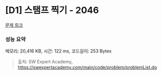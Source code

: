 # [D1] 스탬프 찍기 - 2046 

[문제 링크](https://swexpertacademy.com/main/code/problem/problemDetail.do?contestProbId=AV5QKdT6AyYDFAUq) 

### 성능 요약

메모리: 20,416 KB, 시간: 122 ms, 코드길이: 253 Bytes



> 출처: SW Expert Academy, https://swexpertacademy.com/main/code/problem/problemList.do